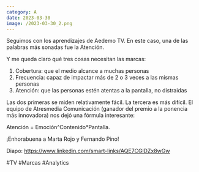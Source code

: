 ```yaml
--- 
category: A 
date: 2023-03-30 
image: /2023-03-30_2.png 
--- 
```


Seguimos con los aprendizajes de Aedemo TV. En este caso, una de las palabras más sonadas fue la Atención. 

Y me queda claro qué tres cosas necesitan las marcas:

1) Cobertura: que el medio alcance a muchas personas
2) Frecuencia: capaz de impactar más de 2 o 3 veces a las mismas personas
3) Atención: que las personas estén atentas a la pantalla, no distraidas

Las dos primeras se miden relativamente fácil. La tercera es más difícil. El equipo de Atresmedia Comunicación (ganador del premio a la ponencia más innovadora) nos dejó una fórmula interesante: 

Atención = Emoción^Contenido*Pantalla. 

¡Enhorabuena a Marta Rojo y Fernando Pino!

Diapo: https://www.linkedin.com/smart-links/AQE7CGlDZx8wGw

#TV #Marcas #Analytics